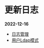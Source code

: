 # 更新日志
__2022-12-16__
+ <a href="/v1.0.0/admin-log-manage">日志管理</a>
+ <a href="/v1.0.0/admin-user#ldap-模式">用户Ldap模式</a>
<!-- <Home />
<script setup lang="ts">
import Home from '@theme/log.vue'
</script> -->
